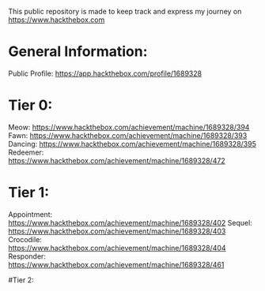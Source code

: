 This public repository is made to keep track and express my journey on https://www.hackthebox.com

# General Information:
Public Profile: https://app.hackthebox.com/profile/1689328

# Tier 0:
Meow: https://www.hackthebox.com/achievement/machine/1689328/394
Fawn: https://www.hackthebox.com/achievement/machine/1689328/393
Dancing: https://www.hackthebox.com/achievement/machine/1689328/395
Redeemer: https://www.hackthebox.com/achievement/machine/1689328/472

# Tier 1:
Appointment: https://www.hackthebox.com/achievement/machine/1689328/402
Sequel: https://www.hackthebox.com/achievement/machine/1689328/403
Crocodile: https://www.hackthebox.com/achievement/machine/1689328/404
Responder: https://www.hackthebox.com/achievement/machine/1689328/461

#Tier 2:
